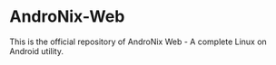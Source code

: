 # AndroNix-Web
This is the official repository of AndroNix Web - A complete Linux on Android utility.
